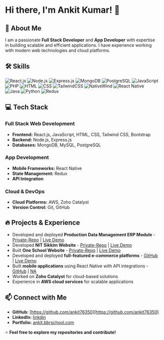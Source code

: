 # Hi there, I'm Ankit Kumar! 👋

## 🚀 About Me
I am a passionate **Full Stack Developer** and **App Developer** with expertise in building scalable and efficient applications. I have experience working with modern web technologies and cloud platforms.

## 🛠 Skills
![React.js](https://img.shields.io/badge/Frontend-React.js-blue?style=for-the-badge&logo=react)
![Node.js](https://img.shields.io/badge/Backend-Node.js-green?style=for-the-badge&logo=node.js)
![Express.js](https://img.shields.io/badge/Backend-Express.js-lightgrey?style=for-the-badge&logo=express)
![MongoDB](https://img.shields.io/badge/Database-MongoDB-brightgreen?style=for-the-badge&logo=mongodb)
![PostgreSQL](https://img.shields.io/badge/Database-PostgreSQL-blue?style=for-the-badge&logo=postgresql)
![JavaScript](https://img.shields.io/badge/Language-JavaScript-yellow?style=for-the-badge&logo=javascript)
![PHP](https://img.shields.io/badge/Language-PHP-purple?style=for-the-badge&logo=php)
![HTML](https://img.shields.io/badge/Markup-HTML-orange?style=for-the-badge&logo=html5)
![CSS](https://img.shields.io/badge/Style-CSS-blue?style=for-the-badge&logo=css3)
![TailwindCSS](https://img.shields.io/badge/Style-TailwindCSS-cyan?style=for-the-badge&logo=tailwindcss)
![NativeWind](https://img.shields.io/badge/Style-NativeWind-blueviolet?style=for-the-badge)
![React Native](https://img.shields.io/badge/Mobile-React%20Native-purple?style=for-the-badge&logo=react)
![Java](https://img.shields.io/badge/Language-Java-red?style=for-the-badge&logo=java)
![Python](https://img.shields.io/badge/Language-Python-blue?style=for-the-badge&logo=python)
![Redux](https://img.shields.io/badge/State%20Management-Redux-purple?style=for-the-badge&logo=redux)

## 💻 Tech Stack

### **Full Stack Web Development**
- **Frontend:** React.js, JavaScript, HTML, CSS, Tailwind CSS, Bootstrap
- **Backend:** Node.js, Express.js
- **Databases:** MongoDB, MySQL, PostgreSQL

### **App Development**
- **Mobile Frameworks:** React Native
- **State Management:** Redux
- **API Integration**

### **Cloud & DevOps**
- **Cloud Platforms:** AWS, Zoho Catalyst
- **Version Control:** Git, GitHub


## 🔥 Projects & Experience
- Developed and deployed **Production Data Management ERP Module** - [Private-Repo](https://github.com/ankit76350) | [Live Demo](https://dharaksha-dbs.online/)
- Developed **NIT Sikkim Website** - [Private-Repo](https://github.com/ankit76350) | [Live Demo](https://nitsikkim.ac.in/)
- Built **One School Website** - [Private-Repo](https://github.com/ankit76350) | [Live Demo](https://bbrschool.com/)
- Developed and deployed **full-featured e-commerce platforms** - [GitHub]() | [Live Demo]()
- Built **mobile applications** using React Native with API integrations - [GitHub](https://github.com/ankit76350/social-app) | [NA]()
- Worked on **Zoho Catalyst** for cloud-based solutions
- Experience in **AWS cloud services** for scalable applications

## 📫 Connect with Me
- **GitHub:** [https://github.com/ankit76350](https://github.com/ankit76350)
- **LinkedIn:** [linkdin](https://www.linkedin.com/in/ankit-kumar-71bba026b?utm_source=share&utm_campaign=share_via&utm_content=profile&utm_medium=android_app)
- **Portfolio:** [ankit.bbrschool.com](https://ankit.bbrschool.com/)

⭐ **Feel free to explore my repositories and contribute!**
